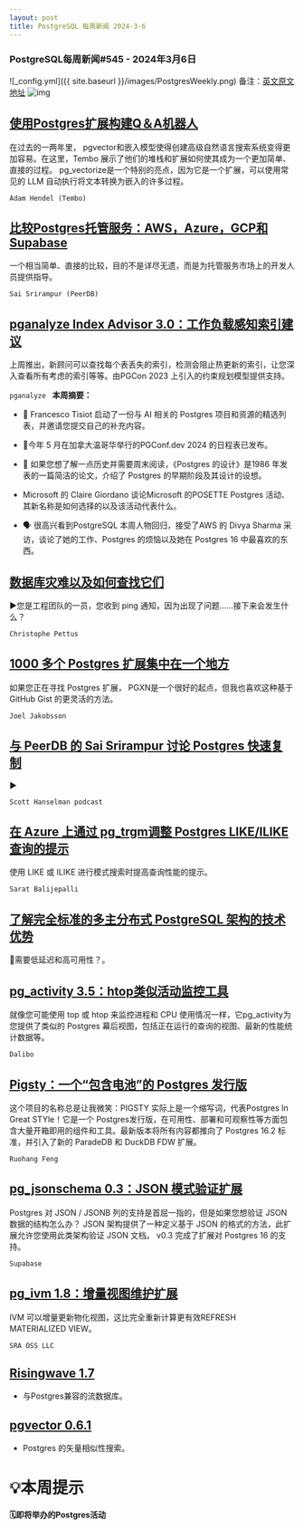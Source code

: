 ```yaml
---
layout: post
title: PostgreSQL 每周新闻 2024-3-6
---
```

### PostgreSQL每周新闻#545 - 2024年3月6日
![_config.yml]({{ site.baseurl }}/images/PostgresWeekly.png)
备注：[英文原文地址](https://postgresweekly.com/issues/545)
![img](https://res.cloudinary.com/cpress/image/upload/w_1280,e_sharpen:60,q_auto/tjhmevzmzmmo1ay0epcc.jpg)
## [使用Postgres扩展构建Q＆A机器人](https://postgresweekly.com/link/152172/web)
在过去的一两年里， pgvector和嵌入模型使得创建高级自然语言搜索系统变得更加容易。在这里，Tembo 展示了他们的堆栈和扩展如何使其成为一个更加简单、直接的过程。 pg_vectorize是一个特别的亮点，因为它是一个扩展，可以使用常见的 LLM 自动执行将文本转换为嵌入的许多过程。


`Adam Hendel (Tembo) `
## [比较Postgres托管服务：AWS，Azure，GCP和Supabase](https://postgresweekly.com/link/152175/web)
一个相当简单、直接的比较，目的不是详尽无遗，而是为托管服务市场上的开发人员提供指导。


`Sai Srirampur (PeerDB) `
## [pganalyze Index Advisor 3.0：工作负载感知索引建议](https://postgresweekly.com/link/152171/web)
上周推出，新顾问可以查找每个表丢失的索引，检测会阻止热更新的索引，让您深入查看所有考虑的索引等等。由PGCon 2023 上引入的约束规划模型提供支持。


`pganalyze `
**本周摘要：**
*   🤖 Francesco Tisiot 启动了一份与 AI 相关的 Postgres 项目和资源的精选列表，并邀请您提交自己的补充内容。


*   📅今年 5 月在加拿大温哥华举行的PGConf.dev 2024 的日程表已发布。


*   📑 如果您想了解一点历史并需要周末阅读，《Postgres 的设计》是1986 年发表的一篇简洁的论文，介绍了 Postgres 的早期阶段及其设计的设想。


*   Microsoft 的 Claire Giordano 谈论Microsoft 的POSETTE Postgres 活动、其新名称是如何选择的以及该活动代表什么。


*   🗣 很高兴看到PostgreSQL 本周人物回归，接受了AWS 的 Divya Sharma 采访，谈论了她的工作、Postgres 的烦恼以及她在 Postgres 16 中最喜欢的东西。


## [数据库灾难以及如何查找它们](https://postgresweekly.com/link/152182/web)
▶您是工程团队的一员，您收到 ping 通知，因为出现了问题……接下来会发生什么？


`Christophe Pettus `
## [1000 多个 Postgres 扩展集中在一个地方](https://postgresweekly.com/link/152183/web)
如果您正在寻找 Postgres 扩展， PGXN是一个很好的起点，但我也喜欢这种基于 GitHub Gist 的更灵活的方法。


`Joel Jakobsson `
## [与 PeerDB 的 Sai Srirampur 讨论 Postgres 快速复制](https://postgresweekly.com/link/152185/web)
▶


`Scott Hanselman podcast`
## [在 Azure 上通过 pg_trgm调整 Postgres LIKE/ILIKE查询的提示](https://postgresweekly.com/link/152186/web)
使用 LIKE 或 ILIKE 进行模式搜索时提高查询性能的提示。


`Sarat Balijepalli `
## [了解完全标准的多主分布式 PostgreSQL 架构的技术优势](https://postgresweekly.com/link/152187/web)
📢需要低延迟和高可用性？。


## [pg_activity 3.5：htop类似活动监控工具](https://postgresweekly.com/link/152189/web)
就像您可能使用 top 或 htop 来监控进程和 CPU 使用情况一样，它pg_activity为您提供了类似的 Postgres 幕后视图，包括正在运行的查询的视图、最新的性能统计数据等。


`Dalibo `
## [Pigsty：一个“包含电池”的 Postgres 发行版](https://postgresweekly.com/link/152190/web)
这个项目的名称总是让我微笑：PIGSTY 实际上是一个缩写词，代表Postgres In Great STYle！它是一个 Postgres发行版，在可用性、部署和可观察性等方面包含大量开箱即用的组件和工具。最新版本将所有内容都推向了 Postgres 16.2 标准，并引入了新的 ParadeDB 和 DuckDB FDW 扩展。


`Ruohang Feng `
## [pg_jsonschema 0.3：JSON 模式验证扩展](https://postgresweekly.com/link/152191/web)
Postgres 对 JSON / JSONB 列的支持是首屈一指的，但是如果您想验证 JSON 数据的结构怎么办？ JSON 架构提供了一种定义基于 JSON 的格式的方法，此扩展允许您使用此类架构验证 JSON 文档。 v0.3 完成了扩展对 Postgres 16 的支持。


`Supabase `
## [pg_ivm 1.8：增量视图维护扩展](https://postgresweekly.com/link/152192/web)
IVM 可以增量更新物化视图，这比完全重新计算更有效REFRESH MATERIALIZED VIEW。


`SRA OSS LLC `
## [Risingwave 1.7](https://postgresweekly.com/link/152193/web)
 - 与Postgres兼容的流数据库。


## [pgvector 0.6.1](https://postgresweekly.com/link/152173/web)
 - Postgres 的矢量相似性搜索。
 

# 💡本周提示


**🗓即将举办的Postgres活动**
